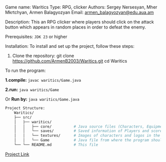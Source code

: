Game name: Waritics
Type: RPG, clicker
Authors: Sergey Nersesyan, Mher Mkrtchyan, Armen Balagyozyan
Email: armen_balagyozyan@edu.aua.am

Description: This an RPG clicker where players should click on the attack button which appears in random places in order to defeat the enemy.

Prerequisites: `JDK 23` or higher

Installation:
To install and set up the project, follow these steps:
1. Clone the repository:
	git clone https://github.com/ArmenB2003/Waritics.git
	cd Waritics

To run the program: 

**1.compile:**  `javac waritics/Game.java`
 
**2.run:** `java waritics/Game`
 
Or
**Run by:** `java waritics/Game.java`

``` bash
Project Structure:
	Waritics/
	├── src/
	│   ├── waritics/
	│   │   ├── core/          # Java source files (Characters, Equipment, Panel)
	│   │   └── saves/         # Saved information of Players and scores
	│   │   └── textures/      # Images of characters and logos in the game
	│   │   └── Game           # Java file from where the program should be ran
	└── └── README.md          # This file
```
	
[Project Link](https://github.com/ArmenB2003/Waritics)
